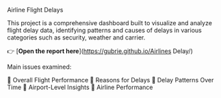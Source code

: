 Airline Flight Delays

This project is a comprehensive dashboard built to visualize and analyze flight delay data, identifying patterns and causes of delays in various categories such as security, weather and carrier.


👉 [**Open the report here**](https://gubrie.github.io/Airlines Delay/)

Main issues examined:

	Overall Flight Performance 
	Reasons for Delays
	Delay Patterns Over Time
	Airport-Level Insights
	Airline Performance
